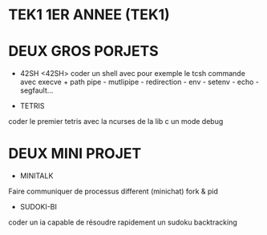 # TEK1 1ER ANNEE (TEK1)

# DEUX GROS PORJETS
- 42SH
<42SH>
coder un shell avec pour exemple le tcsh
commande avec execve + path
 pipe - mutlipipe - redirection - env - setenv - echo - segfault...

- TETRIS
<TETRIS>
coder le premier tetris avec la ncurses de la lib c
un mode debug

# DEUX MINI PROJET
- MINITALK
<MINITALK>
Faire communiquer de processus different (minichat)
fork & pid

- SUDOKI-BI
<SUDOKI-BI>
coder un ia capable de résoudre rapidement un sudoku
backtracking
